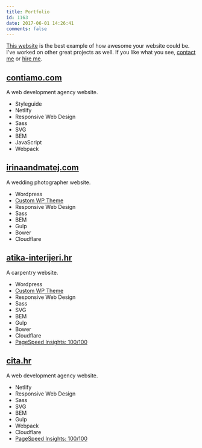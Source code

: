 ```yaml
---
title: Portfolio
id: 1163
date: 2017-06-01 14:26:41
comments: false
---
```


[This website](/how/) is the best example of how awesome your website could be. I've worked on other great projects as well. If you like what you see, [contact me](/about-me/) or [hire me](/hire-me/).

## [contiamo.com](//www.contiamo.com)

A web development agency website.

- Styleguide
- Netlify
- Responsive Web Design
- Sass
- SVG
- BEM
- JavaScript
- Webpack

## [irinaandmatej.com](//irinaandmatej.com)

A wedding photographer website.

- Wordpress
- [Custom WP Theme](/articles/bem-wordpress-theme/)
- Responsive Web Design
- Sass
- BEM
- Gulp
- Bower
- Cloudflare

## [atika-interijeri.hr](//atika-interijeri.hr)

A carpentry website.

- Wordpress
- [Custom WP Theme](/articles/bem-wordpress-theme/)
- Responsive Web Design
- Sass
- SVG
- BEM
- Gulp
- Bower
- Cloudflare
- [PageSpeed Insights: 100/100](https://developers.google.com/speed/pagespeed/insights/?url=https%3A%2F%2Fatika-interijeri.hr&tab=desktop)

## [cita.hr](//www.cita.hr)

A web development agency website.

- Netlify
- Responsive Web Design
- Sass
- SVG
- BEM
- Gulp
- Webpack
- Cloudflare
- [PageSpeed Insights: 100/100](https://developers.google.com/speed/pagespeed/insights/?url=https%3A%2F%2Fwww.cita.hr%2F)
